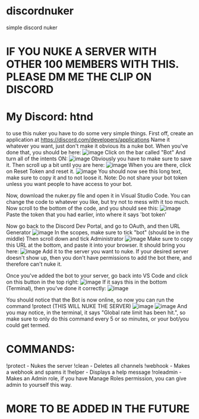 # discordnuker
simple discord nuker

# IF YOU NUKE A SERVER WITH OTHER 100 MEMBERS WITH THIS. PLEASE DM ME THE CLIP ON DISCORD
# My Discord: htnd

to use this nuker you have to do some very simple things.
First off, create an application at https://discord.com/developers/applications
Name it whatever you want, just don't make it obvious its a nuke bot.
When you've done that, you should be here:
![image](https://github.com/hxnted/discordnuker/assets/135558337/43e25afd-1f69-423d-8a44-055b2a6fdb12)
Click on the bar called "Bot"
And turn all of the intents ON:
![image](https://github.com/hxnted/discordnuker/assets/135558337/cd63fc3c-ff9a-4b3f-be7d-ebb0eab14bec)
Obviously you have to make sure to save it.
Then scroll up a bit until you are here:
![image](https://github.com/hxnted/discordnuker/assets/135558337/c9f3f15d-49c7-42f4-b8b7-e422f4ef8628)
When you are there, click on Reset Token and reset it.
![image](https://github.com/hxnted/discordnuker/assets/135558337/2745718c-ced1-41ba-b347-6529873ffd7e)
You should now see this long text, make sure to copy it and to not loose it.
Note: Do not share your bot token unless you want people to have access to your bot.

Now, download the nuker.py file and open it in Visual Studio Code.
You can change the code to whatever you like, but try not to mess with it too much.
Now scroll to the bottom of the code, and you should see this:
![image](https://github.com/hxnted/discordnuker/assets/135558337/e0e6dc60-bade-40f0-aff0-c8a768361a75)
Paste the token that you had earlier, into where it says 'bot token'

Now go back to the Discord Dev Portal, and go to OAuth, and then URL Generator
![image](https://github.com/hxnted/discordnuker/assets/135558337/9004415a-3439-4da6-a246-84e9ebc91f2a)
In the scopes, make sure to tick "bot" (should be in the middle)
Then scroll down and tick Administrator
![image](https://github.com/hxnted/discordnuker/assets/135558337/4ce44220-72f0-44a4-8651-dc08dafd852a)
Make sure to copy this URL at the bottom, and paste it into your browser.
It should bring you here:
![image](https://github.com/hxnted/discordnuker/assets/135558337/637c9c76-3466-4bbd-9241-3a1b326e8f78)
Add it to the server you want to nuke.
If your desired server doesn't show up, then you don't have permissions to add the bot there, and therefore can't nuke it.

Once you've added the bot to your server, go back into VS Code and click on this button in the top right:
![image](https://github.com/hxnted/discordnuker/assets/135558337/acd3714d-a2ad-4eca-ba72-f6487a423989)
If it says this in the bottom (Terminal), then you've done it correctly:
![image](https://github.com/hxnted/discordnuker/assets/135558337/4a4acc6e-d200-4acb-9bb2-4444b77da443)

You should notice that the Bot is now online, so now you can run the command !protect (THIS WILL NUKE THE SERVER)
![image](https://github.com/hxnted/discordnuker/assets/135558337/94a57acd-22cd-45a4-850c-794f5d5c128f)
![image](https://github.com/hxnted/discordnuker/assets/135558337/f0a14f92-9ff1-4aae-b5d5-d75b4c27d580)
And you may notice, in the terminal, it says "Global rate limit has been hit.", so make sure to only do this command every 5 or so minutes, or your bot/you could get termed.

# COMMANDS:

!protect - Nukes the server
!clean - Deletes all channels
!webhook - Makes a webhook and spams it
!helper - Displays a help message
!roleadmin - Makes an Admin role, if you have Manage Roles permission, you can give admin to yourself this way.

# MORE TO BE ADDED IN THE FUTURE

